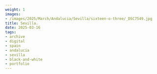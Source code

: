 ```yaml
---
weight: 1
images:
- /images/2025/March/Andalucia/Sevilla/sixteen-o-three/_DSC7549.jpg
title: Sevilla.
date: 2025-03-16
tags:
- archive
- digital
- spain
- andalucia
- sevilla
- black-and-white
- portfolio
---
```


